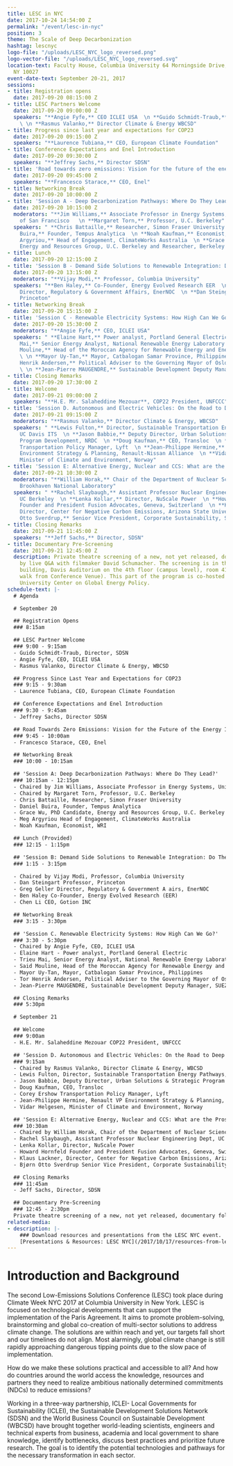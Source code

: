 ```yaml
---
title: LESC in NYC
date: 2017-10-24 14:54:00 Z
permalink: "/event/lesc-in-nyc"
position: 3
theme: The Scale of Deep Decarbonization
hashtag: lescnyc
logo-file: "/uploads/LESC_NYC_logo_reversed.png"
logo-vector-file: "/uploads/LESC_NYC_logo_reversed.svg"
location-text: Faculty House, Columbia University 64 Morningside Drive, New York,
  NY 10027
event-date-text: September 20-21, 2017
sessions:
- title: Registration opens
  date: 2017-09-20 08:15:00 Z
- title: LESC Partners Welcome
  date: 2017-09-20 09:00:00 Z
  speakers: "**Angie Fyfe,** CEO ICLEI USA  \n **Guido Schmidt-Traub,** Director SDSN
    \ \n **Rasmus Valanko,** Director Climate & Energy WBCSD"
- title: Progress since last year and expectations for COP23
  date: 2017-09-20 09:15:00 Z
  speakers: "**Laurence Tubiana,** CEO, European Climate Foundation"
- title: Conference Expectations and Enel Introduction
  date: 2017-09-20 09:30:00 Z
  speakers: "**Jeffrey Sachs,** Director SDSN"
- title: 'Road towards zero emissions: Vision for the future of the energy industry'
  date: 2017-09-20 09:45:00 Z
  speakers: "**Francesco Starace,** CEO, Enel"
- title: Networking Break
  date: 2017-09-20 10:00:00 Z
- title: 'Session A - Deep Decarbonization Pathways: Where Do They Lead?'
  date: 2017-09-20 10:15:00 Z
  moderators: "**Jim Williams,** Associate Professor in Energy Systems, University
    of San Francisco   \n **Margaret Torn,** Professor, U.C. Berkeley"
  speakers: " **Chris Battaille,** Researcher, Simon Fraser University  \n **Daniel
    Buira,** Founder, Tempus Analytica  \n **Noah Kaufman,** Economist, WRI  \n **Meg
    Argyriou,** Head of Engagement, ClimateWorks Australia  \n **Grace Wu,** PhD Candidate,
    Energy and Resources Group, U.C. Berkeley and Researcher, Berkeley Lab"
- title: Lunch
  date: 2017-09-20 12:15:00 Z
- title: 'Session B - Demand Side Solutions to Renewable Integration: Do They Scale?'
  date: 2017-09-20 13:15:00 Z
  moderators: "**Vijay Modi,** Professor, Columbia University"
  speakers: "**Ben Haley,** Co-Founder, Energy Evolved Research EER  \n **Greg Geller,**
    Director, Regulatory & Government Affairs, EnerNOC  \n **Dan Steingart,** Professor,
    Princeton"
- title: Networking Break
  date: 2017-09-20 15:15:00 Z
- title: 'Session C - Renewable Electricity Systems: How High Can We Go?'
  date: 2017-09-20 15:30:00 Z
  moderators: "**Angie Fyfe,** CEO, ICLEI USA"
  speakers: " **Elaine Hart,** Power analyst, Portland General Electric  \n **Trieu
    Mai,** Senior Energy Analyst, National Renewable Energy Laboratory  \n **Said
    Mouline,** Head of the Moroccan Agency for Renewable Energy and Energy Efficiency
    \ \n **Mayor Uy-Tan,** Mayor, Catbalogan Samar Province, Philippines  \n **Tor
    Henrik Andersen,** Political Adviser to the Governing Mayor of Oslo, City of Oslo
    \ \n **Jean-Pierre MAUGENDRE,** Sustainable Development Deputy Manager, SUEZ"
- title: Closing Remarks
  date: 2017-09-20 17:30:00 Z
- title: Welcome
  date: 2017-09-21 09:00:00 Z
  speakers: "**H.E. Mr. Salaheddine Mezouar**, COP22 President, UNFCCC"
- title: 'Session D. Autonomous and Electric Vehicles: On the Road to Deep Decarbonization?'
  date: 2017-09-21 09:15:00 Z
  moderators: "**Rasmus Valanko,** Director Climate & Energy, WBCSD"
  speakers: " **Lewis Fulton,** Director, Sustainable Transportation Energy Pathways,
    UC Davis ITS  \n **Jason Babbie,** Deputy Director, Urban Solutions & Strategic
    Program Development, NRDC  \n **Doug Kaufman,** CEO, Transloc  \n **Corey Ershow,**
    Transportation Policy Manager, Lyft  \n **Jean-Philippe Hermine,** Renault VP
    Environment Strategy & Planning, Renault-Nissan Alliance  \n **Vidar Helgesen,**
    Minister of Climate and Environment, Norway"
- title: 'Session E: Alternative Energy, Nuclear and CCS: What are the Prospects?'
  date: 2017-09-21 10:30:00 Z
  moderators: "**William Horak,** Chair of the Department of Nuclear Science and Technology,
    Brookhaven National Laboratory"
  speakers: " **Rachel Slaybaugh,** Assistant Professor Nuclear Engineering Dept,
    UC Berkeley  \n **Lenka Kollar,** Director, NuScale Power  \n **Howard Hornfeld,**
    Founder and President Fusion Advocates, Geneva, Switzerland  \n **Klaus Lackner,**
    Director, Center for Negative Carbon Emissions, Arizona State University  \n **Bjørn
    Otto Sverdrup,** Senior Vice President, Corporate Sustainability, Statoil ASA"
- title: Closing Remarks
  date: 2017-09-21 11:45:00 Z
  speakers: "**Jeff Sachs,** Director, SDSN"
- title: Documentary Pre-Screening
  date: 2017-09-21 12:45:00 Z
  description: Private theatre screening of a new, not yet released, documentary followed
    by live Q&A with filmmaker David Schumacher. The screening is in the Schapiro/CEPSR
    building, Davis Auditorium on the 4th floor (campus level), room 412 (10 minute
    walk from Conference Venue). This part of the program is co-hosted with the Columbia
    University Center on Global Energy Policy.
schedule-text: |-
  # Agenda

  # September 20

  ## Registration Opens
  ### 8:15am

  ## LESC Partner Welcome
  ### 9:00 - 9:15am
  - Guido Schmidt-Traub, Director, SDSN
  - Angie Fyfe, CEO, ICLEI USA
  - Rasmus Valanko, Director Climate & Energy, WBCSD

  ## Progress Since Last Year and Expectations for COP23
  ### 9:15 - 9:30am
  - Laurence Tubiana, CEO, European Climate Foundation

  ## Conference Expectations and Enel Introduction
  ### 9:30 - 9:45am
  - Jeffrey Sachs, Director SDSN

  ## Road Towards Zero Emissions: Vision for the Future of the Energy Industry
  ### 9:45 - 10:00am
  - Francesco Starace, CEO, Enel

  ## Networking Break
  ### 10:00 - 10:15am

  ## 'Session A: Deep Decarbonization Pathways: Where Do They Lead?'
  ### 10:15am - 12:15pm
  - Chaired by Jim Williams, Associate Professor in Energy Systems, University of San Francisco
  - Chaired by Margaret Torn, Professor, U.C. Berkeley
  - Chris Battaille, Researcher, Simon Fraser University
  - Daniel Buira, Founder, Tempus Analytica
  - Grace Wu, PhD Candidate, Energy and Resources Group, U.C. Berkeley and Researcher, Berkeley Lab
  - Meg Argyriou Head of Engagement, ClimateWorks Australia
  - Noah Kaufman, Economist, WRI

  ## Lunch (Provided)
  ### 12:15 - 1:15pm

  ## 'Session B: Demand Side Solutions to Renewable Integration: Do They Scale?'
  ### 1:15 - 3:15pm

  - Chaired by Vijay Modi, Professor, Columbia University
  - Dan Steingart Professor, Princeton
  - Greg Geller Director, Regulatory & Government A airs, EnerNOC
  - Ben Haley Co-Founder, Energy Evolved Research (EER)
  - Chen Li CEO, Gotion INC

  ## Networking Break
  ### 3:15 - 3:30pm

  ## 'Session C. Renewable Electricity Systems: How High Can We Go?'
  ### 3:30 - 5:30pm
  - Chaired by Angie Fyfe, CEO, ICLEI USA
  - Elaine Hart - Power analyst, Portland General Electric
  - Trieu Mai, Senior Energy Analyst, National Renewable Energy Laboratory
  - Said Mouline, Head of the Moroccan Agency for Renewable Energy and Energy Efficiency
  - Mayor Uy-Tan, Mayor, Catbalogan Samar Province, Philippines
  - Tor Henrik Andersen, Political Adviser to the Governing Mayor of Oslo, City of Oslo
  - Jean-Pierre MAUGENDRE, Sustainable Development Deputy Manager, SUEZ

  ## Closing Remarks
  ### 5:30pm

  # September 21

  ## Welcome
  ### 9:00am
  - H.E. Mr. Salaheddine Mezouar COP22 President, UNFCCC

  ## 'Session D. Autonomous and Electric Vehicles: On the Road to Deep Decarbonization?'
  ### 9:15am
  - Chaired by Rasmus Valanko, Director Climate & Energy, WBCSD
  - Lewis Fulton, Director, Sustainable Transportation Energy Pathways, UC Davis ITS
  - Jason Babbie, Deputy Director, Urban Solutions & Strategic Program Development, NRDC
  - Doug Kaufman, CEO, Transloc
  - Corey Ershow Transportation Policy Manager, Lyft
  - Jean-Philippe Hermine, Renault VP Environment Strategy & Planning, Renault-Nissan Alliance
  - Vidar Helgesen, Minister of Climate and Environment, Norway

  ## 'Session E: Alternative Energy, Nuclear and CCS: What are the Prospects?'
  ### 10:30am
  - Chaired by William Horak, Chair of the Department of Nuclear Science and Technology, Brookhaven National Laboratory
  - Rachel Slaybaugh, Assistant Professor Nuclear Engineering Dept, UC Berkeley
  - Lenka Kollar, Director, NuScale Power
  - Howard Hornfeld Founder and President Fusion Advocates, Geneva, Switzerland
  - Klaus Lackner, Director, Center for Negative Carbon Emissions, Arizona State University
  - Bjørn Otto Sverdrup Senior Vice President, Corporate Sustainability, Statoil ASA

  ## Closing Remarks
  ### 11:45am
  - Jeff Sachs, Director, SDSN

  ## Documentary Pre-Screening
  ### 12:45 - 2:30pm
  Private theatre screening of a new, not yet released, documentary followed by live Q&A with filmmaker David Schumacher. The screening is in the Schapiro/CEPSR building, Davis Auditorium on the 4th floor (campus level), room 412 (10 minute walk from Conference Venue). This part of the program is co-hosted with the Columbia University Center on Global Energy Policy.
related-media:
- description: |-
    ### Download resources and presentations from the LESC NYC event.
    [Presentations & Resources: LESC NYC](/2017/10/17/resources-from-lesc-nyc/)
---
```


# Introduction and Background

The second Low-Emissions Solutions Conference (LESC) took place during Climate Week NYC 2017 at Columbia University in New York. LESC is focused on technological developments that can support the implementation of the Paris Agreement. It aims to promote problem-solving, brainstorming and global co-creation of multi-sector solutions to address climate change. The solutions are within reach and yet, our targets fall short and our timelines do not align. Most alarmingly, global climate change is still rapidly approaching dangerous tipping points due to the slow pace of implementation.

How do we make these solutions practical and accessible to all? And how do countries around the world access the knowledge, resources and partners they need to realize ambitious nationally determined commitments (NDCs) to reduce emissions?

Working in a three-way partnership, ICLEI- Local Governments for Sustainability (ICLEI), the Sustainable Development Solutions Network (SDSN) and the World Business Council on Sustainable Development (WBCSD) have brought together world-leading scientists, engineers and technical experts from business, academia and local government to share knowledge, identify bottlenecks, discuss best practices and prioritize future research. The goal is to identify the potential technologies and pathways for the necessary transformation in each sector.
